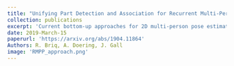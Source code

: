 ```yaml
---
title: "Unifying Part Detection and Association for Recurrent Multi-Person Pose Estimation"
collection: publications
excerpt: 'Current bottom-up approaches for 2D multi-person pose estimation (MPPE) detect joints collectively without distinguishing between individuals. Associating the joints to individuals is done independently of the learning algorithm, therefore requires formulating a separate problem in a post-processing step that relies on relaxations or sophisticated heuristics. We propose a differentiable learning-based model that performs part detection and association jointly, thereby eliminating the need for further post-processing. The approach introduces a recurrent neural network (RNN), which takes dense low-level features as input and predicts the heatmaps of a single person joints in each iteration, then refines them using a feedback loop. In addition, the network learns a stopping criterion in order to halt once it has identified all individuals in an image, allowing it to output any number of poses. Furthermore, we introduce an efficient implementation that allows training on memory-constrained machines. The approach is generic and can be combined with any bottom-up approach. The approach is evaluated on the challenging MSCOCO and OCHuman datasets and achieves a substantial improvement over the baseline. On OCHuman, which contains severe occlusions, we achieve state-of-the-art results even compared to top-down approaches. Our results demonstrate the advantage of a learning-based detection and association framework, and bottom-up approaches over top-down approaches in challenging scenarios.'
date: 2019-March-15
paperurl: 'https://arxiv.org/abs/1904.11864'
Authors: R. Briq, A. Doering, J. Gall
image: 'RMPP_approach.png'
---
```

